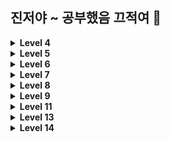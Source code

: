 ## 진저야 ~ 공부했음 끄적여 🫤

<details>
<summary><b>Level 4</b></summary>
<div>
  
- split(separator: " "): 공백을 기준으로 입력값을 나눠 배열에 저장
  
  ```swift
  // 입력값: a b
  if let array = readLine()?.split(separator: " ") {
    print(array)
  }
  // ["a", "b"]
  ```
- print("a", terminator: " "): 줄바꿈 대신 print 값 뒤에 띄어쓰기
- 중복 요소를 없애고 싶으면 배열 대신 집합(Set<형>) 사용
- 나눗셈(몫) 계산할 때 소숫점 아래도 계산하고 싶으면 Double로 형변환
- 배열 각 요소를 직접 수정하고 싶으면 a.map{$0/2}, for문처럼 사용하고 싶으면 a.forEach{print($0)}
</div>
</details>

<details>
<summary><b>Level 5</b></summary>
<div>
  
- 문자열 a 가 있을 때, a.index는 문자열 a의 index
- a.startIndex는 문자열 a의 첫번째 index 번호
  
  ```swift
  let a = '12345'
  print(a[a.startIndex])
  // 1
  ```
- a.endIndex는 문자열 a의 마지막 Index 번호
  
  ```swift
  print(a[a.endIndex])
  // error !
  ```
- 인덱스 번호는 1부터 시작되기 때문에 endIndex는 index 범위를 넘어섬
  
  ```swift
  print(a[a.index(before: a.endIndex)])
  // 5
  ```
- a.index(after: a.startIndex)
  
  ```swift
  print(a[a.index(after: a.startIndex)])
  // 2
  ```
- index를 기준으로 offset을 지정해줄 수도 있음
  
  ```swift
  print(a[a.index(a.startIndex, offsetBy: 2)])
  // 3
  ```
- 아스키코드

  ```swift
  let b = "A"
  print(UnicodeScalar(b)!.value)
  // 65
  ```
- 문자열 순서 바꾸기

  ```swift
  print(a.reversed())
  // 54321
  ```
</div>
</details>

<details>
<summary><b>Level 6</b></summary>
<div>
  
- 별 그리는 문제는 한 번에 print 하려고 하지말고 영역을 나눠서 풀자, String(repeating:... 보다 한 변수에 추가해서 최소 횟수로 프린트하는 게 효율적
- for 반복문

  ```swift
  for i in stride(from: 0, to: 5, by: 1) {
    print(i)
  }
  // 0 1 2 3 4
  ```
- replacingOccurrences: 문자열의 특정 문자 교체
  ```swift
  let a = "ab"
  let b = a.replacingOccurrences(of: "b", with: "a")
  print(b)
  // aa
  ```
- dictionary의 key와 value
  ```swift
  let d = [1:2, 3:4]
  print(d.keys.max()!) // 3
  print(d.values.max()!) // 4
  ```
</div>
</details>

<details>
<summary><b>Level 7</b></summary>
<div>

- 비어있는 2차원 배열 선언
  ```swift
   var a = [[Int]]()
  ```
- n차원 배열을 1차원 배열로 풀어쓰기: flatMap
  ```swift
  var a = [[1, 2], [3, 4]]
  print(a.flatMap{ $0 })
  // [1, 2, 3, 4]
  ```
- 배열 중 nil값 제거, 옵셔널 바인딩: compactMap
  ```swift
  var a: Int? = [1, nil, 2]
  print(a.compactMap{ $0 })
  // [1, 2]
  ```
- 배열 중 첫번째 요소 제거 + pop 기능: removeFirst()
  ```swift
  var a = [1, 2]
  print(a.removeFirst(), a)
  // 1 [2]
  ```
  파이썬의 pop처럼 제거된 요소를 프린트하거나 다른 변수에 넣을 수 있다.
</div>
</details>

<details>
<summary><b>Level 8</b></summary>
<div>

- ascii code 구하기
  ```swift
  print(Character("A").asciiValue)
  // 65
  ```
- 제곱수 구하기
  ```swift
  import Foundation
  pow(2, 3)
  // 8 (밑 2, 승 3)
  // 65
  ```
- 실수의 올림과 내림
  ```swift
  import Foundation
  print(ceil(0.6)) // 1.0
  print(floor(0.6)) // 0.0
  // 65
  ```
</div>
</details>

<details>
<summary><b>Level 9</b></summary>
<div>

- 반복문의 반복 횟수는 최.대.한 짧게 !
- for in 문과 map, filter, reduce의 실행 시간은 크게 차이 나지 않는다 .. !
- 소수를 구하는 문제의 경우, 1은 소수가 아니고 2와 3은 소수이므로 1, 2, 3에 대한 처리를 위에서 먼저 하면 반복 횟수를 줄일 수 있다
- 어떤 값에 특정 배열의 모든 요소들을 더하기/빼기/곱하기/나누기: reduce
  ```swift
  let a = [1, 2, 3]
  print(a.reduce(0, +)) // 0에 1, 2, 3을 모두 더해라 > 6
  print(a.reduce(6, -)) // 6에서 1, 2, 3을 모두 빼라 > 0
  print(a.reduce(1, *)) // 1에 1, 2, 3을 모두 곱해라 > 6
  print(a.reduce(6, /)) // 6에서 1, 2, 3을 나눠라 > 1
  ```
- 에라토스테네스의 체 알고리즘
  - 소수를 구하는 유명한 알고리즘으로 2부터 자기 자신을 제외한 자신의 배수를 제거한다 (2는 4, 6, 8, ..., 3은 6, 9, 12, ...) > 남은 수가 소수
</div>
</details>

<details>
<summary><b>Level 11</b></summary>
<div>

- n중 for문의 시간 복잡도는 시그마의 중첩으로 구하는 게 편하다 (식으로 나타내기)
- 빅오의 사전적 정의는 O(g(n)) = {f(n) | 모든 n ≥ n0에 대하여 f(n) ≤ c × g(n)인 양의 상수 c와 n0가 존재한다} 이다
- 일반적으로 최고차항을 나타낸다
</div>
</details>

<details>
<summary><b>Level 13</b></summary>
<div>

- 원본을 오름차순으로 정렬
  ```swift
  var a = [5, 3, 1]
  a.sort()
  print(a) // [1, 3, 5]
  ```
- 사본을 만들어 오름차순으로 정렬
  ```swift
  var a = [5, 3, 1]
  var b = a.sorted()
  print(a, b) // [5, 3, 1] [1, 3, 5]
  ```
- 정렬 규칙 결정
  ```swift
  var a = [1, 3, 5]
  a.sort(by: >)
  print(a) // [5, 3, 1]
  ```

- 좌표형 (Int, Int), 좌표형을 요소로 가지고 있는 배열 [(Int, Int)]
- 클로저를 사용한 sort
  ```swift
  b.sort(by: { $0.1 > $1.1 }) // y 좌표를 기준으로 내림차순
  ```
</div>
</details>

<details>
<summary><b>Level 14</b></summary>
<div>
  
- 배열의 요소 기반 탐색 시간은 O(n), 딕셔너리 요소 기반 탐색 시간은 일반적으로 O(1) (딕셔너리에서는 요소가 index인 셈)
- 이진 탐색: 정렬된 배열에서 중간값을 기준으로 찾고자 하는 값과 동일하면 true, 작으면 시작~중간-1에 대해, 크면 중간+1~끝에 대해 재귀함수 호출
- swift 문자열은 int형을 입력으로 받는 서브 스크립트가 정의되어 있지 않다 > index 형식이라는 걸로 변환 필요
  ```swift
  let a = "abcde"
  print(a[String.Index(encodedOffset: 0)..<String.Index(encodedOffset: 2)]) // ab
  print(a[a.index(a.startIndex, offsetBy: 0)..<a.index(a.startIndex, offsetBy: 2)]) // ab
  print(a[a.firstIndex(of: "a")!..<a.firstIndex(of: "c")!]) // ab
  ```
- 배열을 딕셔너리로 재구성하기: uniqueKeysWithValues
  ```swift
  let a = ["i", "am", "hungry"]
  let b = Dictionary(uniqueKeysWithValues: a.map{($0, false)}) // ["am": false, "hungry": false, "i": false]
  let c = Dictionary(uniqueKeysWithValues: zip(a, 1...3)) // ["hungry": 3, "i": 1, "am": 2]
  ```
</div>
</details>
